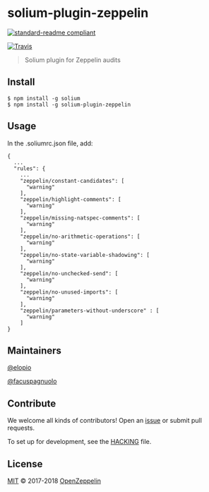 # solium-plugin-zeppelin

[![standard-readme compliant](https://img.shields.io/badge/readme%20style-standard-brightgreen.svg?style=flat-square)](https://github.com/RichardLitt/standard-readme)

[![Travis](https://img.shields.io/travis/OpenZeppelin/solium-plugin-zeppelin.svg?style=flat-square&branch=master)](https://travis-ci.org/OpenZeppelin/solium-plugin-zeppelin)

> Solium plugin for Zeppelin audits

## Install

```
$ npm install -g solium
$ npm install -g solium-plugin-zeppelin
```

## Usage

In the .soliumrc.json file, add:

    {
      ...
      "rules": {
        ...
        "zeppelin/constant-candidates": [
          "warning"
        ],
        "zeppelin/highlight-comments": [
          "warning"
        ],
        "zeppelin/missing-natspec-comments": [
          "warning"
        ],
        "zeppelin/no-arithmetic-operations": [
          "warning"
        ],
        "zeppelin/no-state-variable-shadowing": [
          "warning"
        ],
        "zeppelin/no-unchecked-send": [
          "warning"
        ],
        "zeppelin/no-unused-imports": [
          "warning"
        ],
        "zeppelin/parameters-without-underscore" : [
          "warning"
        ]
    }

## Maintainers

[@elopio](https://github.com/elopio)

[@facuspagnuolo](https://github.com/facuspagnuolo)

## Contribute

We welcome all kinds of contributors! Open an
[issue](https://github.com/elopio/solium-plugin-zeppelin/issues) or submit pull
requests.

To set up for development, see the [HACKING](HACKING.md) file.

## License

[MIT](LICENSE) © 2017-2018 [OpenZeppelin](https://openzeppelin.org/)
